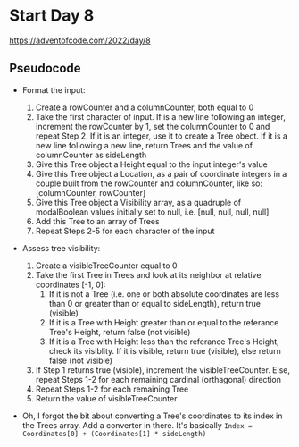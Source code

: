 # Start Day 8

https://adventofcode.com/2022/day/8

## Pseudocode

- Format the input:
  1. Create a rowCounter and a columnCounter, both equal to 0
  2. Take the first character of input. If is a new line following an integer,
     increment the rowCounter by 1, set the columnCounter to 0 and repeat
     Step 2. If it is an integer, use it to create a Tree obect. If it is a new
     line following a new line, return Trees and the value of columnCounter as
     sideLength
  3. Give this Tree object a Height equal to the input integer's value
  4. Give this Tree object a Location, as a pair of coordinate integers in a
     couple built from the rowCounter and columnCounter, like so:
     [columnCounter, rowCounter]
  5. Give this Tree object a Visibility array, as a quadruple of modalBoolean
     values initially set to null, i.e. [null, null, null, null]
  6. Add this Tree to an array of Trees
  7. Repeat Steps 2-5 for each character of the input

- Assess tree visibility:
  1. Create a visibleTreeCounter equal to 0
  2. Take the first Tree in Trees and look at its neighbor at relative
     coordinates [-1, 0]:
     1. If it is not a Tree (i.e. one or both absolute coordinates are less than
        0 or greater than or equal to sideLength), return true (visible)
     2. If it is a Tree with Height greater than or equal to the referance
        Tree's Height, return false (not visible)
     3. If it is a Tree with Height less than the referance Tree's Height, check
        its visiblity. If it is visible, return true (visible), else return
        false (not visible)
  3. If Step 1 returns true (visible), increment the visibleTreeCounter. Else,
     repeat Steps 1-2 for each remaining cardinal (orthagonal) direction
  4. Repeat Steps 1-2 for each remaining Tree
  5. Return the value of visibleTreeCounter

- Oh, I forgot the bit about converting a Tree's coordinates to its index in the
  Trees array. Add a converter in there. It's basically
  `Index = Coordinates[0] + (Coordinates[1] * sideLength)`
